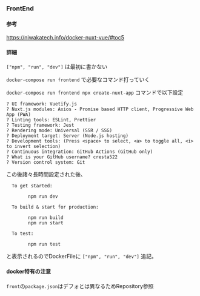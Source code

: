 ### FrontEnd
#### 参考
https://niwakatech.info/docker-nuxt-vue/#toc5

#### 詳細

`["npm", "run", "dev"]` は最初に書かない

 `docker-compose run frontend` で必要なコマンド打っていく

`docker-compose run frontend npx create-nuxt-app` コマンドで以下設定
```
? UI framework: Vuetify.js
? Nuxt.js modules: Axios - Promise based HTTP client, Progressive Web App (PWA)
? Linting tools: ESLint, Prettier
? Testing framework: Jest
? Rendering mode: Universal (SSR / SSG)
? Deployment target: Server (Node.js hosting)
? Development tools: (Press <space> to select, <a> to toggle all, <i> to invert selection)
? Continuous integration: GitHub Actions (GitHub only)
? What is your GitHub username? cresta522 
? Version control system: Git
```
この後諸々長時間設定された後、
```
  To get started:

        npm run dev

  To build & start for production:

        npm run build
        npm run start

  To test:

        npm run test
```
と表示されるのでDockerFileに 
`["npm", "run", "dev"]`
追記。

#### docker特有の注意
`front`の`package.json`はデフォとは異なるためRepository参照
